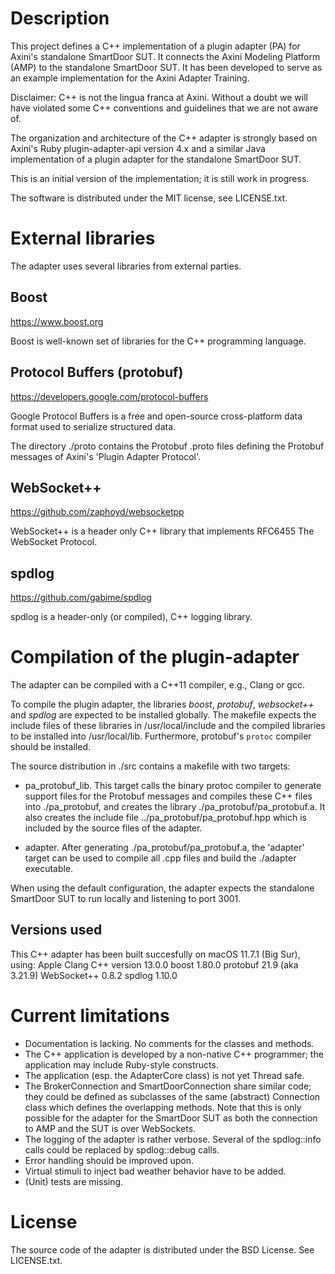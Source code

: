 # Description

This project defines a C++ implementation of a plugin adapter (PA) for Axini's standalone SmartDoor SUT. It connects the Axini Modeling Platform (AMP) to the standalone SmartDoor SUT. It has been developed to serve as an example implementation for the Axini Adapter Training.

Disclaimer: C++ is not the lingua franca at Axini. Without a doubt we will have violated some C++ conventions and guidelines that we are not aware of. 

The organization and architecture of the C++ adapter is strongly based on Axini's Ruby plugin-adapter-api version 4.x and a similar Java implementation of a plugin adapter for the standalone SmartDoor SUT. 

This is an initial version of the implementation; it is still work in progress.

The software is distributed under the MIT license, see LICENSE.txt.


# External libraries

The adapter uses several libraries from external parties.

## Boost
https://www.boost.org

Boost is well-known set of libraries for the C++ programming language. 

## Protocol Buffers (protobuf)
https://developers.google.com/protocol-buffers

Google Protocol Buffers is a free and open-source cross-platform data format used to serialize structured data. 

The directory ./proto contains the Protobuf .proto files defining the Protobuf messages of Axini's 'Plugin Adapter Protocol'. 

## WebSocket++
https://github.com/zaphoyd/websocketpp

WebSocket++ is a header only C++ library that implements RFC6455 The WebSocket Protocol. 

## spdlog
https://github.com/gabime/spdlog

spdlog is a header-only (or compiled), C++ logging library.


# Compilation of the plugin-adapter

The adapter can be compiled with a C++11 compiler, e.g., Clang or gcc. 

To compile the plugin adapter, the libraries *boost*, *protobuf*, *websocket++* and *spdlog* are expected to be installed globally. The makefile expects the include files of these libraries in /usr/local/include and the compiled libraries to be installed into /usr/local/lib. Furthermore, protobuf's `protoc` compiler should be installed.

The source distribution in ./src contains a makefile with two targets: 

* pa_protobuf_lib. This target calls the binary protoc compiler to generate support files for the Protobuf messages and compiles these C++ files into ./pa_protobuf, and creates the library ./pa_protobuf/pa_protobuf.a. It also creates the include file ../pa_protobuf/pa_protobuf.hpp which is included by the source files of the adapter.

* adapter. After generating ./pa_protobuf/pa_protobuf.a, the 'adapter' target can be used to compile all .cpp files and build the ./adapter executable.

When using the default configuration, the adapter expects the standalone SmartDoor SUT to run locally and listening to port 3001.

## Versions used

This C++ adapter has been built succesfully on macOS 11.7.1 (Big Sur), using:
    Apple Clang C++ version 13.0.0
    boost 1.80.0 
    protobuf 21.9 (aka 3.21.9)
    WebSocket++ 0.8.2
    spdlog 1.10.0


# Current limitations

- Documentation is lacking. No comments for the classes and methods.
- The C++ application is developed by a non-native C++ programmer; the application may include Ruby-style constructs.
- The application (esp. the AdapterCore class) is not yet Thread safe.
- The BrokerConnection and SmartDoorConnection share similar code; they could be defined as subclasses of the same (abstract) Connection class which defines the overlapping methods. Note that this is only possible for the adapter for the SmartDoor SUT as both the connection to AMP and the SUT is over WebSockets.
- The logging of the adapter is rather verbose. Several of the spdlog::info calls could be replaced by spdlog::debug calls.
- Error handling should be improved upon.
- Virtual stimuli to inject bad weather behavior have to be added.
- (Unit) tests are missing.


# License

The source code of the adapter is distributed under the BSD License. See LICENSE.txt.
